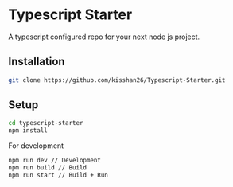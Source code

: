 # Typescript Starter

A typescript configured repo for your next node js project.

## Installation

```bash
git clone https://github.com/kisshan26/Typescript-Starter.git
```

## Setup

```bash
cd typescript-starter
npm install
```

For development

```bash
npm run dev // Development
npm run build // Build
npm run start // Build + Run
```
